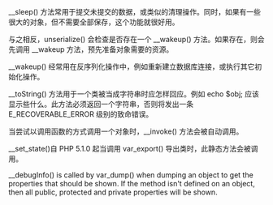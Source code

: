 __sleep() 方法常用于提交未提交的数据，或类似的清理操作。同时，如果有一些很大的对象，但不需要全部保存，这个功能就很好用。

与之相反，unserialize() 会检查是否存在一个 __wakeup() 方法。如果存在，则会先调用 __wakeup 方法，预先准备对象需要的资源。

__wakeup() 经常用在反序列化操作中，例如重新建立数据库连接，或执行其它初始化操作。

__toString() 方法用于一个类被当成字符串时应怎样回应。例如 echo $obj; 应该显示些什么。此方法必须返回一个字符串，否则将发出一条 E_RECOVERABLE_ERROR 级别的致命错误。

当尝试以调用函数的方式调用一个对象时，__invoke() 方法会被自动调用。

__set_state()自 PHP 5.1.0 起当调用 var_export() 导出类时，此静态方法会被调用。

__debugInfo() is called by var_dump() when dumping an object to get the properties that should be shown. If the method isn't defined on an object, then all public, protected and private properties will be shown.
